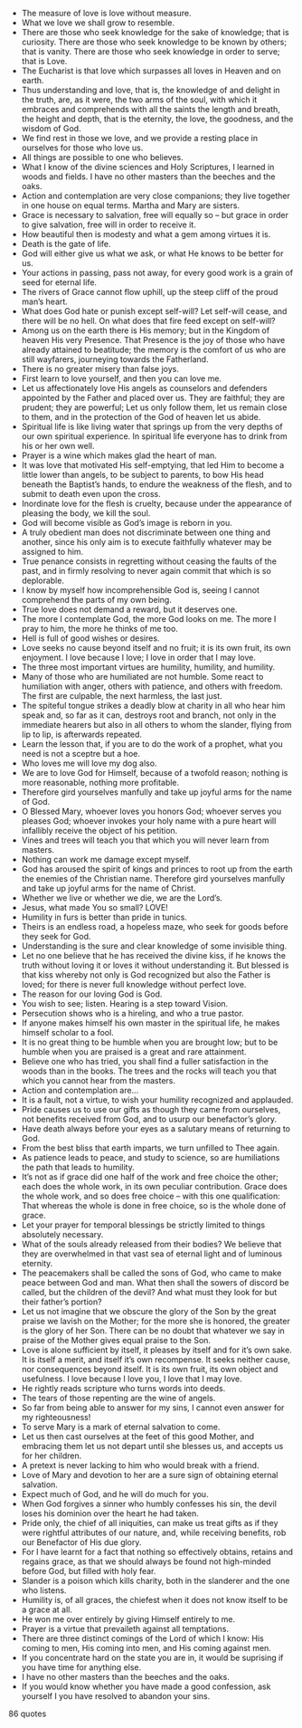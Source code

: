  - The measure of love is love without measure.
 - What we love we shall grow to resemble.
 - There are those who seek knowledge for the sake of knowledge; that is curiosity. There are those who seek knowledge to be known by others; that is vanity. There are those who seek knowledge in order to serve; that is Love.
 - The Eucharist is that love which surpasses all loves in Heaven and on earth.
 - Thus understanding and love, that is, the knowledge of and delight in the truth, are, as it were, the two arms of the soul, with which it embraces and comprehends with all the saints the length and breath, the height and depth, that is the eternity, the love, the goodness, and the wisdom of God.
 - We find rest in those we love, and we provide a resting place in ourselves for those who love us.
 - All things are possible to one who believes.
 - What I know of the divine sciences and Holy Scriptures, I learned in woods and fields. I have no other masters than the beeches and the oaks.
 - Action and contemplation are very close companions; they live together in one house on equal terms. Martha and Mary are sisters.
 - Grace is necessary to salvation, free will equally so – but grace in order to give salvation, free will in order to receive it.
 - How beautiful then is modesty and what a gem among virtues it is.
 - Death is the gate of life.
 - God will either give us what we ask, or what He knows to be better for us.
 - Your actions in passing, pass not away, for every good work is a grain of seed for eternal life.
 - The rivers of Grace cannot flow uphill, up the steep cliff of the proud man’s heart.
 - What does God hate or punish except self-will? Let self-will cease, and there will be no hell. On what does that fire feed except on self-will?
 - Among us on the earth there is His memory; but in the Kingdom of heaven His very Presence. That Presence is the joy of those who have already attained to beatitude; the memory is the comfort of us who are still wayfarers, journeying towards the Fatherland.
 - There is no greater misery than false joys.
 - First learn to love yourself, and then you can love me.
 - Let us affectionately love His angels as counselors and defenders appointed by the Father and placed over us. They are faithful; they are prudent; they are powerful; Let us only follow them, let us remain close to them, and in the protection of the God of heaven let us abide.
 - Spiritual life is like living water that springs up from the very depths of our own spiritual experience. In spiritual life everyone has to drink from his or her own well.
 - Prayer is a wine which makes glad the heart of man.
 - It was love that motivated His self-emptying, that led Him to become a little lower than angels, to be subject to parents, to bow His head beneath the Baptist’s hands, to endure the weakness of the flesh, and to submit to death even upon the cross.
 - Inordinate love for the flesh is cruelty, because under the appearance of pleasing the body, we kill the soul.
 - God will become visible as God’s image is reborn in you.
 - A truly obedient man does not discriminate between one thing and another, since his only aim is to execute faithfully whatever may be assigned to him.
 - True penance consists in regretting without ceasing the faults of the past, and in firmly resolving to never again commit that which is so deplorable.
 - I know by myself how incomprehensible God is, seeing I cannot comprehend the parts of my own being.
 - True love does not demand a reward, but it deserves one.
 - The more I contemplate God, the more God looks on me. The more I pray to him, the more he thinks of me too.
 - Hell is full of good wishes or desires.
 - Love seeks no cause beyond itself and no fruit; it is its own fruit, its own enjoyment. I love because I love; I love in order that I may love.
 - The three most important virtues are humility, humility, and humility.
 - Many of those who are humiliated are not humble. Some react to humiliation with anger, others with patience, and others with freedom. The first are culpable, the next harmless, the last just.
 - The spiteful tongue strikes a deadly blow at charity in all who hear him speak and, so far as it can, destroys root and branch, not only in the immediate hearers but also in all others to whom the slander, flying from lip to lip, is afterwards repeated.
 - Learn the lesson that, if you are to do the work of a prophet, what you need is not a sceptre but a hoe.
 - Who loves me will love my dog also.
 - We are to love God for Himself, because of a twofold reason; nothing is more reasonable, nothing more profitable.
 - Therefore gird yourselves manfully and take up joyful arms for the name of God.
 - O Blessed Mary, whoever loves you honors God; whoever serves you pleases God; whoever invokes your holy name with a pure heart will infallibly receive the object of his petition.
 - Vines and trees will teach you that which you will never learn from masters.
 - Nothing can work me damage except myself.
 - God has aroused the spirit of kings and princes to root up from the earth the enemies of the Christian name. Therefore gird yourselves manfully and take up joyful arms for the name of Christ.
 - Whether we live or whether we die, we are the Lord’s.
 - Jesus, what made You so small? LOVE!
 - Humility in furs is better than pride in tunics.
 - Theirs is an endless road, a hopeless maze, who seek for goods before they seek for God.
 - Understanding is the sure and clear knowledge of some invisible thing.
 - Let no one believe that he has received the divine kiss, if he knows the truth without loving it or loves it without understanding it. But blessed is that kiss whereby not only is God recognized but also the Father is loved; for there is never full knowledge without perfect love.
 - The reason for our loving God is God.
 - You wish to see; listen. Hearing is a step toward Vision.
 - Persecution shows who is a hireling, and who a true pastor.
 - If anyone makes himself his own master in the spiritual life, he makes himself scholar to a fool.
 - It is no great thing to be humble when you are brought low; but to be humble when you are praised is a great and rare attainment.
 - Believe one who has tried, you shall find a fuller satisfaction in the woods than in the books. The trees and the rocks will teach you that which you cannot hear from the masters.
 - Action and contemplation are...
 - It is a fault, not a virtue, to wish your humility recognized and applauded.
 - Pride causes us to use our gifts as though they came from ourselves, not benefits received from God, and to usurp our benefactor’s glory.
 - Have death always before your eyes as a salutary means of returning to God.
 - From the best bliss that earth imparts, we turn unfilled to Thee again.
 - As patience leads to peace, and study to science, so are humiliations the path that leads to humility.
 - It’s not as if grace did one half of the work and free choice the other; each does the whole work, in its own peculiar contribution. Grace does the whole work, and so does free choice – with this one qualification: That whereas the whole is done in free choice, so is the whole done of grace.
 - Let your prayer for temporal blessings be strictly limited to things absolutely necessary.
 - What of the souls already released from their bodies? We believe that they are overwhelmed in that vast sea of eternal light and of luminous eternity.
 - The peacemakers shall be called the sons of God, who came to make peace between God and man. What then shall the sowers of discord be called, but the children of the devil? And what must they look for but their father’s portion?
 - Let us not imagine that we obscure the glory of the Son by the great praise we lavish on the Mother; for the more she is honored, the greater is the glory of her Son. There can be no doubt that whatever we say in praise of the Mother gives equal praise to the Son.
 - Love is alone sufficient by itself, it pleases by itself and for it’s own sake. It is itself a merit, and itself it’s own recompense. It seeks neither cause, nor consequences beyond itself. It is its own fruit, its own object and usefulness. I love because I love you, I love that I may love.
 - He rightly reads scripture who turns words into deeds.
 - The tears of those repenting are the wine of angels.
 - So far from being able to answer for my sins, I cannot even answer for my righteousness!
 - To serve Mary is a mark of eternal salvation to come.
 - Let us then cast ourselves at the feet of this good Mother, and embracing them let us not depart until she blesses us, and accepts us for her children.
 - A pretext is never lacking to him who would break with a friend.
 - Love of Mary and devotion to her are a sure sign of obtaining eternal salvation.
 - Expect much of God, and he will do much for you.
 - When God forgives a sinner who humbly confesses his sin, the devil loses his dominion over the heart he had taken.
 - Pride only, the chief of all iniquities, can make us treat gifts as if they were rightful attributes of our nature, and, while receiving benefits, rob our Benefactor of His due glory.
 - For I have learnt for a fact that nothing so effectively obtains, retains and regains grace, as that we should always be found not high-minded before God, but filled with holy fear.
 - Slander is a poison which kills charity, both in the slanderer and the one who listens.
 - Humility is, of all graces, the chiefest when it does not know itself to be a grace at all.
 - He won me over entirely by giving Himself entirely to me.
 - Prayer is a virtue that prevaileth against all temptations.
 - There are three distinct comings of the Lord of which I know: His coming to men, His coming into men, and His coming against men.
 - If you concentrate hard on the state you are in, it would be suprising if you have time for anything else.
 - I have no other masters than the beeches and the oaks.
 - If you would know whether you have made a good confession, ask yourself I you have resolved to abandon your sins.

86 quotes